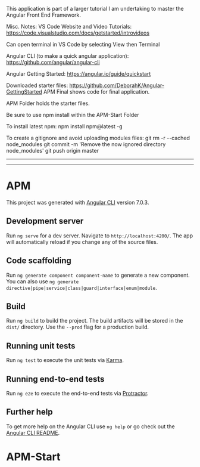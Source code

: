 This application is part of a larger tutorial I am undertaking to master the Angular Front End Framework.

Misc.  Notes:
VS Code Website and Video Tutorials:
https://code.visualstudio.com/docs/getstarted/introvideos

Can open terminal in VS Code by selecting View then Terminal

Angular CLI (to make a quick angular application):
https://github.com/angular/angular-cli

Angular Getting Started:
https://angular.io/guide/quickstart


Downloaded starter files:
https://github.com/DeborahK/Angular-GettingStarted
APM Final shows code for final application.


APM Folder holds the starter files.

Be sure to use npm install within the APM-Start Folder

To install latest npm:
npm install npm@latest -g

To create a gitignore and avoid uploading modules files:
git rm -r --cached node_modules
git commit -m 'Remove the now ignored directory node_modules'
git push origin master

- - -
- - -

# APM

This project was generated with [Angular CLI](https://github.com/angular/angular-cli) version 7.0.3.

## Development server

Run `ng serve` for a dev server. Navigate to `http://localhost:4200/`. The app will automatically reload if you change any of the source files.

## Code scaffolding

Run `ng generate component component-name` to generate a new component. You can also use `ng generate directive|pipe|service|class|guard|interface|enum|module`.

## Build

Run `ng build` to build the project. The build artifacts will be stored in the `dist/` directory. Use the `--prod` flag for a production build.

## Running unit tests

Run `ng test` to execute the unit tests via [Karma](https://karma-runner.github.io).

## Running end-to-end tests

Run `ng e2e` to execute the end-to-end tests via [Protractor](http://www.protractortest.org/).

## Further help

To get more help on the Angular CLI use `ng help` or go check out the [Angular CLI README](https://github.com/angular/angular-cli/blob/master/README.md).
# APM-Start
